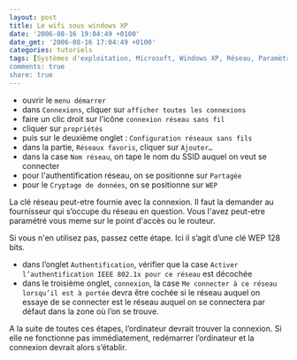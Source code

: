 ```yaml
---
layout: post
title: Le wifi sous windows XP
date: '2006-08-16 19:04:49 +0100'
date_gmt: '2006-08-16 17:04:49 +0100'
categories: tutoriels
tags: [Systèmes d'exploitation, Microsoft, Windows XP, Réseau, Paramètres, Wifi]
comments: true
share: true
---
```


 * ouvrir le `menu démarrer`
 * dans `Connexions`, cliquer sur `afficher toutes les connexions`
 * faire un clic droit sur l'icône `connexion réseau sans fil`
 * cliquer sur `propriétés`
 * puis sur le deuxième onglet : `Configuration réseaux sans fils`
 * dans la partie, `Réseaux favoris`, cliquer sur `Ajouter…`
 * dans la case `Nom réseau`, on tape le nom du SSID auquel on veut se connecter
 * pour l'authentification réseau, on se positionne sur `Partagée`
 * pour le `Cryptage de données`, on se positionne sur `WEP`

La clé réseau peut-etre fournie avec la connexion. Il faut la demander au fournisseur qui s’occupe du réseau en question. Vous l'avez peut-etre paramétré vous meme sur le point d'accès ou le routeur.

Si vous n'en utilisez pas, passez cette étape. Ici il s’agit d’une clé WEP 128 bits.

 * dans l’onglet `Authentification`, vérifier que la case `Activer l’authentification IEEE 802.1x pour ce réseau` est décochée
 * dans le troisième onglet, `connexion`, la case `Me connecter à ce réseau lorsqu’il est à portée` devra être cochée si le réseau auquel on essaye de se connecter est le réseau auquel on se connectera par défaut dans la zone où l’on se trouve.

A la suite de toutes ces étapes, l’ordinateur devrait trouver la connexion. Si elle ne fonctionne pas immédiatement, redémarrer l’ordinateur et la connexion devrait alors s’établir.
